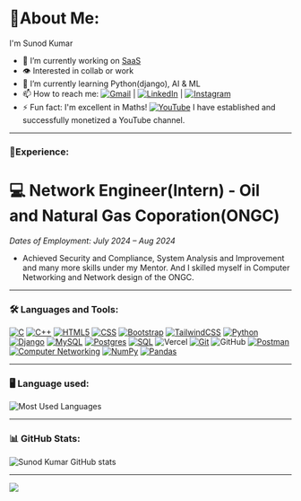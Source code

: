 # 🌠About Me:

I'm Sunod Kumar

- 🔭 I’m currently working on [SaaS](https://github.com/sunodmongia/saas)
- 👁️ Interested in collab or work
- 🌱 I’m currently learning Python(django), AI & ML
- 📫 How to reach me: [![Gmail](https://img.shields.io/badge/Gmail-D14836?logo=gmail&logoColor=white)](mailto:sunodmongia2003@gmail.com) |
[![LinkedIn](https://img.shields.io/badge/LinkedIn-0077B5?logo=linkedin&logoColor=white)](https://www.linkedin.com/in/sunod-kumar) | [![Instagram](https://img.shields.io/badge/Instagram-E4405F?logo=instagram&logoColor=white)](https://www.instagram.com/sunodmongia)
- ⚡ Fun fact: I'm excellent in Maths!
        [![YouTube](https://img.shields.io/badge/YouTube-FF0000?logo=youtube&logoColor=white)](https://www.youtube.com/@ManjuMongia) I have established and successfully     monetized a YouTube channel.


---
### 🧮Experience:
# 💻 Network Engineer(Intern) - Oil and Natural Gas Coporation(ONGC)
*Dates of Employment: July 2024 – Aug 2024*

- Achieved Security and Compliance, System Analysis and Improvement and many more skills under my Mentor. And I skilled myself in Computer Networking and Network design of the ONGC.
  
---

### 🛠️ Languages and Tools:
[![C](https://img.shields.io/badge/c-%2300599C.svg?style=flat-square&logo=c&logoColor=white)](https://en.cppreference.com/w/c)
[![C++](https://img.shields.io/badge/c++-%2300599C.svg?style=flat-square&logo=c%2B%2B&logoColor=white)](https://en.cppreference.com/w/cpp)
[![HTML5](https://img.shields.io/badge/html5-%23E34F26.svg?style=flat-square&logo=html5&logoColor=white)](https://developer.mozilla.org/en-US/docs/Web/HTML)
[![CSS](https://img.shields.io/badge/-CSS-333?logo=css3)](https://developer.mozilla.org/en-US/docs/Web/CSS)
[![Bootstrap](https://img.shields.io/badge/bootstrap-%238511FA.svg?style=flat-square&logo=bootstrap&logoColor=white)](https://getbootstrap.com/)
[![TailwindCSS](https://img.shields.io/badge/tailwindcss-%2338B2AC.svg?style=flat-square&logo=tailwind-css&logoColor=white)](https://tailwindcss.com/)
[![Python](https://img.shields.io/badge/-Python-333?logo=python)](https://www.python.org/)
[![Django](https://img.shields.io/badge/-Django-333?logo=django)](https://www.djangoproject.com/)
[![MySQL](https://img.shields.io/badge/mysql-4479A1.svg?style=flat-square&logo=mysql&logoColor=white)](https://www.mysql.com/)
[![Postgres](https://img.shields.io/badge/postgres-%23316192.svg?style=flat-square&logo=postgresql&logoColor=white)](https://www.postgresql.org/)
[![SQL](https://img.shields.io/badge/-SQL-333?logo=sqlite)](https://www.sqlite.org/)
![Vercel](https://img.shields.io/badge/vercel-%23000000.svg?style=flat-square&logo=vercel&logoColor=white)
[![Git](https://img.shields.io/badge/-Git-333?logo=git)](https://git-scm.com/)
![GitHub](https://img.shields.io/badge/github-%23121011.svg?style=flat-square&logo=github&logoColor=white)
[![Postman](https://img.shields.io/badge/Postman-FF6C37?style=flat-square&logo=postman&logoColor=white)](https://www.postman.com/)
[![Computer Networking](https://img.shields.io/badge/-Networking-333?logo=cisco)](https://en.wikipedia.org/wiki/Computer_network)
[![NumPy](https://img.shields.io/badge/-NumPy-333?logo=numpy)](https://numpy.org/)
[![Pandas](https://img.shields.io/badge/-Pandas-333?logo=pandas)](https://pandas.pydata.org/)


---
### 🖥️ Language used:
![Most Used Languages](https://github-readme-stats.vercel.app/api/top-langs/?username=sunodmongia&layout=compact&theme=dark)

---
### 📊 GitHub Stats:
![Sunod Kumar GitHub stats](https://github-readme-stats.vercel.app/api?username=sunodmongia&show_icons=true&theme=radical)

---
[![](https://visitcount.itsvg.in/api?id=sunodmongia&label=Profile%20Views&color=1&icon=0&pretty=false)](https://visitcount.itsvg.in)
